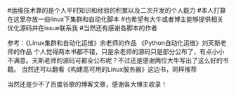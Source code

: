 #运维技术靠的是个人平时知识和经验的积累以及二次开发的个人能力
#本人打算在这里存放一些linux下集群和自动化脚本
#也希望有大牛或者博主能够提供相关优化源码并在issue联系我
#当然还有感谢各脚本的作者

参考：《Linux集群和自动化运维》余老师的作品
      《Python自动化运维》刘天斯老师的作品
个人觉得两本书都不错，只是余老师的源码只是部分公布了，有点小小不满意。天斯老师的源码可都全公布呢？不过还是感谢两位大牛写出了这么好的书籍。
	当然还可以翻看《构建高可用的Linux服务器》这边书，同样推荐

当然还是少不了百度谷歌的博客文章，感谢各大博主收录！  
